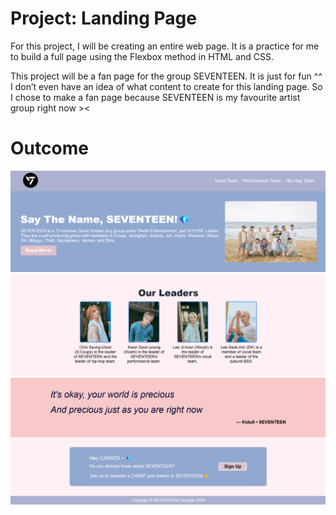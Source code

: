 # Project: Landing Page

For this project, I will be creating an entire web page. It is a practice for me to build a full page using the Flexbox method in HTML and CSS.  

This project will be a fan page for the group SEVENTEEN. It is just for fun ^^  I don’t even have an idea of what content to create for this landing page. So I chose to make a fan page because SEVENTEEN is my favourite artist group right now ><  

# Outcome
![Outcome1](https://github.com/yingying1712/LandPage/blob/main/desired-outcome-1.png?raw=true)
![Outcome2](https://github.com/yingying1712/LandPage/blob/main/desired-outcome-2.png?raw=true)
![Outcome3](https://github.com/yingying1712/LandPage/blob/main/desired-outcome-3.png?raw=true)
